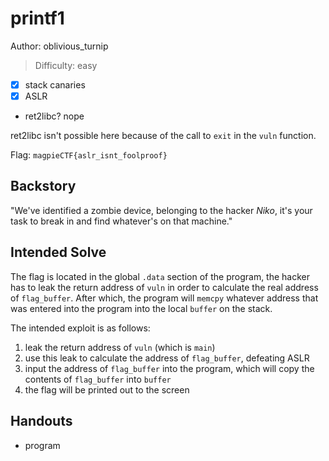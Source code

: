 # printf1

Author: oblivious_turnip

>Difficulty: easy

- [x] stack canaries
- [x] ASLR
- ret2libc? nope

ret2libc isn't possible here because of the call to
`exit` in the `vuln` function.

Flag: `magpieCTF{aslr_isnt_foolproof}`

## Backstory

"We've identified a zombie device, belonging to the hacker *Niko*, it's your task to
break in and find whatever's on that machine."

## Intended Solve

The flag is located in the global `.data` section of the program,
the hacker has to leak the return address of `vuln` in order to calculate the
real address of `flag_buffer`. After which, the program will `memcpy` whatever
address that was entered into the program into the local `buffer` on the stack.

The intended exploit is as follows:

1. leak the return address of `vuln` (which is `main`)
1. use this leak to calculate the address of `flag_buffer`, defeating ASLR
1. input the address of `flag_buffer` into the program, which will copy the contents of `flag_buffer` into `buffer`
1. the flag will be printed out to the screen

## Handouts

- program

